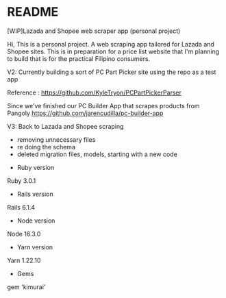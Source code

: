 # README

[WIP]Lazada and Shopee web scraper app (personal project)

Hi, This is a personal project. A web scraping app tailored for Lazada and Shopee sites.
This is in preparation for a price list website that I'm planning to build that is for the practical Filipino consumers.

V2: Currently building a sort of PC Part Picker site using the repo as a test app

Reference : 
https://github.com/KyleTryon/PCPartPickerParser

Since we've finished our PC Builder App that scrapes products from Pangoly
https://github.com/jarencudilla/pc-builder-app

V3: Back to Lazada and Shopee scraping
- removing unnecessary files
- re doing the schema
- deleted migration files, models, starting with a new code

* Ruby version

Ruby 3.0.1

* Rails version

Rails 6.1.4

* Node version

Node 16.3.0

* Yarn version

Yarn 1.22.10

* Gems

gem 'kimurai'
